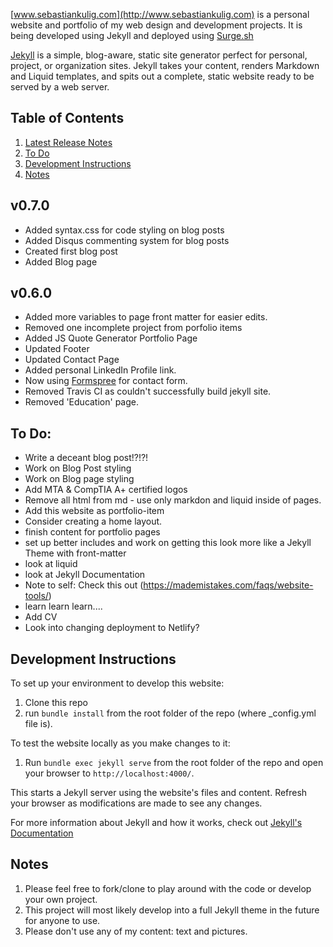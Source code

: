 [www.sebastiankulig.com](http://www.sebastiankulig.com) is a personal website and portfolio of my web design and development projects. It is being developed using Jekyll and deployed using [Surge.sh](https://www.surge.sh)

[Jekyll](https://jekyllrb.com/) is a simple, blog-aware, static site generator perfect for personal, project, or organization sites. Jekyll takes your content, renders Markdown and Liquid templates, and spits out a complete, static website ready to be served by a web server. 

## Table of Contents

1. [Latest Release Notes](#v070)
2. [To Do](#to-do)
3. [Development Instructions](#development-instructions)
4. [Notes](#notes)

## v0.7.0
* Added syntax.css for code styling on blog posts
* Added Disqus commenting system for blog posts
* Created first blog post
* Added Blog page

## v0.6.0
* Added more variables to page front matter for easier edits.
* Removed one incomplete project from porfolio items
* Added JS Quote Generator Portfolio Page
* Updated Footer
* Updated Contact Page
* Added personal LinkedIn Profile link.
* Now using [Formspree](https://www.formspree.io) for contact form.
* Removed Travis CI as couldn't successfully build jekyll site.
* Removed 'Education' page.

## To Do:
* Write a deceant blog post!?!?!
* Work on Blog Post styling
* Work on Blog page styling
* Add MTA & CompTIA A+ certified logos
* Remove all html from md - use only markdon and liquid inside of pages.
* Add this website as portfolio-item
* Consider creating a home layout.
* finish content for portfolio pages
* set up better includes and work on getting this look more like a Jekyll Theme with front-matter
* look at liquid
* look at Jekyll Documentation
* Note to self: Check this out (https://mademistakes.com/faqs/website-tools/)
* learn learn learn....
* Add CV
* Look into changing deployment to Netlify?

## Development Instructions

To set up your environment to develop this website:
1. Clone this repo
2. run `bundle install` from the root folder of the repo (where _config.yml file is).

To test the website locally as you make changes to it:
1. Run `bundle exec jekyll serve` from the root folder of the repo and open your browser to `http://localhost:4000/`. 

This starts a Jekyll server using the website's files and content. Refresh your browser as modifications are made to see any changes.

For more information about Jekyll and how it works, check out [Jekyll's Documentation](https://jekyllrb.com/)

## Notes
1. Please feel free to fork/clone to play around with the code or develop your own project.
2. This project will most likely develop into a full Jekyll theme in the future for anyone to use.
3. Please don't use any of my content: text and pictures.
